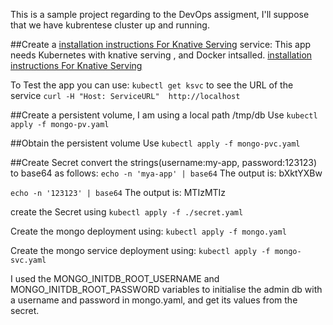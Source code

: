 This is a sample project regarding to the DevOps assigment, I'll suppose that we have kubrentese cluster up and running. 

##Create a [installation instructions For Knative Serving](https://knative.dev/docs/serving/samples/hello-world/helloworld-python/) service:
This app needs Kubernetes with knative serving , and Docker intsalled.
[installation instructions For Knative Serving](https://knative.dev/docs/install/any-kubernetes-cluster/#installing-the-serving-component)

To Test the app you can use:
`kubectl get ksvc` to see the URL of the service
`curl -H "Host: ServiceURL"  http://localhost`



##Create a persistent volume, I am using a local path /tmp/db
Use `kubectl apply -f mongo-pv.yaml`

##Obtain the persistent volume
Use `kubectl apply -f mongo-pvc.yaml`

##Create Secret
convert the strings(username:my-app, password:123123) to base64 as follows:
`echo -n 'mya-app' | base64`
The output is:
bXktYXBw

`echo -n '123123' | base64`
The output is:
MTIzMTIz

create the Secret using `kubectl apply -f ./secret.yaml`

Create the mongo deployment using:
`kubectl apply -f mongo.yaml`

Create the mongo service deployment using:
`kubectl apply -f mongo-svc.yaml`

I used the MONGO_INITDB_ROOT_USERNAME and MONGO_INITDB_ROOT_PASSWORD variables to initialise the admin db with a username and password in mongo.yaml, and get its values from the secret.






